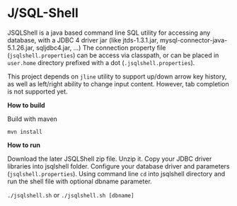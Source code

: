 J/SQL-Shell
===========

JSQLShell is a java based command line SQL utility for accessing any database, with a JDBC 4 driver jar (like
jtds-1.3.1.jar, mysql-connector-java-5.1.26.jar, sqljdbc4.jar, ...)
The connection property file (``jsqlshell.properties``) can be access via classpath, or can be placed in ``user.home``
directory prefixed with a dot (``.jsqlshell.properties``).

This project depends on ``jline`` utility to support up/down arrow key history, as well as left/right ability to change
input content. However, tab completion is not supported yet.

**How to build**

Build with maven

``mvn install``

**How to run**

Download the later JSQLShell zip file. Unzip it. Copy your JDBC driver libraries into jsqlshell folder.
Configure your database driver and parameters (``jsqlshell.properties``).
Using command line ``cd`` into jsqlshell directory and run the shell file with optional dbname parameter.

``./jsqlshell.sh`` or ``./jsqlshell.sh [dbname]``

